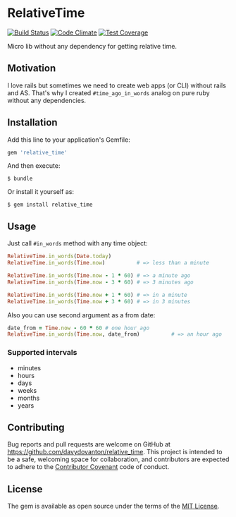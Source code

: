 # RelativeTime
[![Build Status](https://travis-ci.org/davydovanton/relative_time.svg?branch=master)](https://travis-ci.org/davydovanton/relative_time) [![Code Climate](https://codeclimate.com/github/davydovanton/relative_time/badges/gpa.svg)](https://codeclimate.com/github/davydovanton/relative_time) [![Test Coverage](https://codeclimate.com/github/davydovanton/relative_time/badges/coverage.svg)](https://codeclimate.com/github/davydovanton/relative_time/coverage)

Micro lib without any dependency for getting relative time.


## Motivation
I love rails but sometimes we need to create web apps (or CLI) without rails and AS. That's why I created `#time_ago_in_words` analog on pure ruby without any dependencies.

## Installation
Add this line to your application's Gemfile:

```ruby
gem 'relative_time'
```

And then execute:

    $ bundle

Or install it yourself as:

    $ gem install relative_time

## Usage
Just call `#in_words` method with any time object:

```ruby
RelativeTime.in_words(Date.today)
RelativeTime.in_words(Time.now)          # => less than a minute

RelativeTime.in_words(Time.now - 1 * 60) # => a minute ago
RelativeTime.in_words(Time.now - 3 * 60) # => 3 minutes ago

RelativeTime.in_words(Time.now + 1 * 60) # => in a minute
RelativeTime.in_words(Time.now + 3 * 60) # => in 3 minutes
```

Also you can use second argument as a from date:

```ruby
date_from = Time.now - 60 * 60 # one hour ago
RelativeTime.in_words(Time.now, date_from)          # => an hour ago
```

### Supported intervals

* minutes
* hours
* days
* weeks
* months
* years

## Contributing
Bug reports and pull requests are welcome on GitHub at https://github.com/davydovanton/relative_time. This project is intended to be a safe, welcoming space for collaboration, and contributors are expected to adhere to the [Contributor Covenant](http://contributor-covenant.org) code of conduct.

## License
The gem is available as open source under the terms of the [MIT License](http://opensource.org/licenses/MIT).
